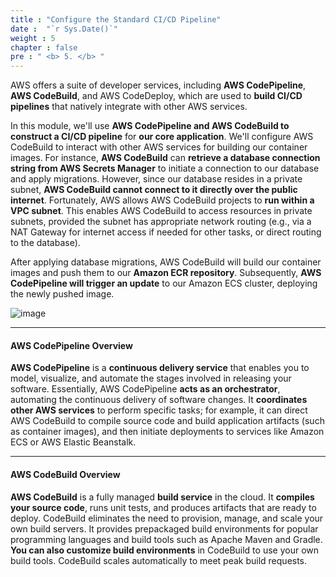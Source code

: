 ```yaml
---
title : "Configure the Standard CI/CD Pipeline"
date :  "`r Sys.Date()`" 
weight : 5
chapter : false
pre : " <b> 5. </b> "
---
```


AWS offers a suite of developer services, including **AWS CodePipeline**, **AWS CodeBuild**, and AWS CodeDeploy, which are used to **build CI/CD pipelines** that natively integrate with other AWS services.

In this module, we'll use **AWS CodePipeline and AWS CodeBuild to construct a CI/CD pipeline** for **our core application**. We'll configure AWS CodeBuild to interact with other AWS services for building our container images. For instance, **AWS CodeBuild** can **retrieve a database connection string from AWS Secrets Manager** to initiate a connection to our database and apply migrations. However, since our database resides in a private subnet, **AWS CodeBuild cannot connect to it directly over the public internet**. Fortunately, AWS allows AWS CodeBuild projects to **run within a VPC subnet**. This enables AWS CodeBuild to access resources in private subnets, provided the subnet has appropriate network routing (e.g., via a NAT Gateway for internet access if needed for other tasks, or direct routing to the database).

After applying database migrations, AWS CodeBuild will build our container images and push them to our **Amazon ECR repository**. Subsequently, **AWS CodePipeline will trigger an update** to our Amazon ECS cluster, deploying the newly pushed image.

![image](/images/archi-dev.svg)

___

#### AWS CodePipeline Overview

**AWS CodePipeline** is a **continuous delivery service** that enables you to model, visualize, and automate the stages involved in releasing your software. Essentially, AWS CodePipeline **acts as an orchestrator**, automating the continuous delivery of software changes. It **coordinates other AWS services** to perform specific tasks; for example, it can direct AWS CodeBuild to compile source code and build application artifacts (such as container images), and then initiate deployments to services like Amazon ECS or AWS Elastic Beanstalk.

___

#### AWS CodeBuild Overview

**AWS CodeBuild** is a fully managed **build service** in the cloud. It **compiles your source code**, runs unit tests, and produces artifacts that are ready to deploy. CodeBuild eliminates the need to provision, manage, and scale your own build servers. It provides prepackaged build environments for popular programming languages and build tools such as Apache Maven and Gradle. **You can also customize build environments** in CodeBuild to use your own build tools. CodeBuild scales automatically to meet peak build requests.